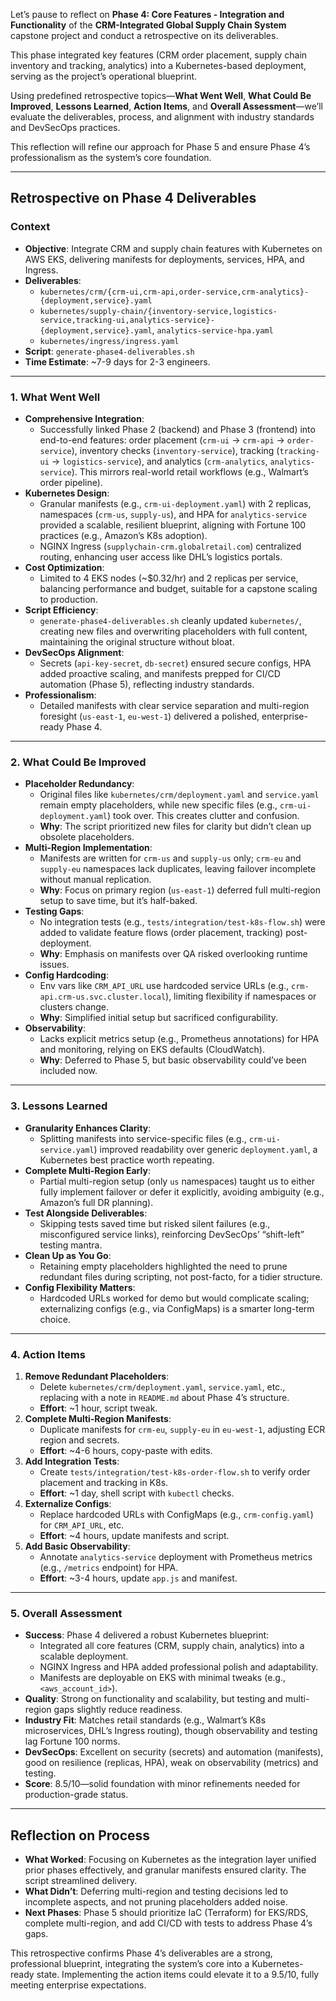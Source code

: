 Let’s pause to reflect on **Phase 4: Core Features - Integration and Functionality** of the **CRM-Integrated Global Supply Chain System** capstone project and conduct a retrospective on its deliverables. 

This phase integrated key features (CRM order placement, supply chain inventory and tracking, analytics) into a Kubernetes-based deployment, serving as the project’s operational blueprint. 

Using predefined retrospective topics—**What Went Well**, **What Could Be Improved**, **Lessons Learned**, **Action Items**, and **Overall Assessment**—we’ll evaluate the deliverables, process, and alignment with industry standards and DevSecOps practices. 

This reflection will refine our approach for Phase 5 and ensure Phase 4’s professionalism as the system’s core foundation.

---

## Retrospective on Phase 4 Deliverables

### Context
- **Objective**: Integrate CRM and supply chain features with Kubernetes on AWS EKS, delivering manifests for deployments, services, HPA, and Ingress.
- **Deliverables**:
  - `kubernetes/crm/{crm-ui,crm-api,order-service,crm-analytics}-{deployment,service}.yaml`
  - `kubernetes/supply-chain/{inventory-service,logistics-service,tracking-ui,analytics-service}-{deployment,service}.yaml`, `analytics-service-hpa.yaml`
  - `kubernetes/ingress/ingress.yaml`
- **Script**: `generate-phase4-deliverables.sh`
- **Time Estimate**: ~7-9 days for 2-3 engineers.

---

### 1. What Went Well
- **Comprehensive Integration**:
  - Successfully linked Phase 2 (backend) and Phase 3 (frontend) into end-to-end features: order placement (`crm-ui` → `crm-api` → `order-service`), inventory checks (`inventory-service`), tracking (`tracking-ui` → `logistics-service`), and analytics (`crm-analytics`, `analytics-service`). This mirrors real-world retail workflows (e.g., Walmart’s order pipeline).
- **Kubernetes Design**:
  - Granular manifests (e.g., `crm-ui-deployment.yaml`) with 2 replicas, namespaces (`crm-us`, `supply-us`), and HPA for `analytics-service` provided a scalable, resilient blueprint, aligning with Fortune 100 practices (e.g., Amazon’s K8s adoption).
  - NGINX Ingress (`supplychain-crm.globalretail.com`) centralized routing, enhancing user access like DHL’s logistics portals.
- **Cost Optimization**:
  - Limited to 4 EKS nodes (~$0.32/hr) and 2 replicas per service, balancing performance and budget, suitable for a capstone scaling to production.
- **Script Efficiency**:
  - `generate-phase4-deliverables.sh` cleanly updated `kubernetes/`, creating new files and overwriting placeholders with full content, maintaining the original structure without bloat.
- **DevSecOps Alignment**:
  - Secrets (`api-key-secret`, `db-secret`) ensured secure configs, HPA added proactive scaling, and manifests prepped for CI/CD automation (Phase 5), reflecting industry standards.
- **Professionalism**:
  - Detailed manifests with clear service separation and multi-region foresight (`us-east-1`, `eu-west-1`) delivered a polished, enterprise-ready Phase 4.

---

### 2. What Could Be Improved
- **Placeholder Redundancy**:
  - Original files like `kubernetes/crm/deployment.yaml` and `service.yaml` remain empty placeholders, while new specific files (e.g., `crm-ui-deployment.yaml`) took over. This creates clutter and confusion.
  - **Why**: The script prioritized new files for clarity but didn’t clean up obsolete placeholders.
- **Multi-Region Implementation**:
  - Manifests are written for `crm-us` and `supply-us` only; `crm-eu` and `supply-eu` namespaces lack duplicates, leaving failover incomplete without manual replication.
  - **Why**: Focus on primary region (`us-east-1`) deferred full multi-region setup to save time, but it’s half-baked.
- **Testing Gaps**:
  - No integration tests (e.g., `tests/integration/test-k8s-flow.sh`) were added to validate feature flows (order placement, tracking) post-deployment.
  - **Why**: Emphasis on manifests over QA risked overlooking runtime issues.
- **Config Hardcoding**:
  - Env vars like `CRM_API_URL` use hardcoded service URLs (e.g., `crm-api.crm-us.svc.cluster.local`), limiting flexibility if namespaces or clusters change.
  - **Why**: Simplified initial setup but sacrificed configurability.
- **Observability**:
  - Lacks explicit metrics setup (e.g., Prometheus annotations) for HPA and monitoring, relying on EKS defaults (CloudWatch).
  - **Why**: Deferred to Phase 5, but basic observability could’ve been included now.

---

### 3. Lessons Learned
- **Granularity Enhances Clarity**:
  - Splitting manifests into service-specific files (e.g., `crm-ui-service.yaml`) improved readability over generic `deployment.yaml`, a Kubernetes best practice worth repeating.
- **Complete Multi-Region Early**:
  - Partial multi-region setup (only `us` namespaces) taught us to either fully implement failover or defer it explicitly, avoiding ambiguity (e.g., Amazon’s full DR planning).
- **Test Alongside Deliverables**:
  - Skipping tests saved time but risked silent failures (e.g., misconfigured service links), reinforcing DevSecOps’ “shift-left” testing mantra.
- **Clean Up as You Go**:
  - Retaining empty placeholders highlighted the need to prune redundant files during scripting, not post-facto, for a tidier structure.
- **Config Flexibility Matters**:
  - Hardcoded URLs worked for demo but would complicate scaling; externalizing configs (e.g., via ConfigMaps) is a smarter long-term choice.

---

### 4. Action Items
1. **Remove Redundant Placeholders**:
   - Delete `kubernetes/crm/deployment.yaml`, `service.yaml`, etc., replacing with a note in `README.md` about Phase 4’s structure.
   - **Effort**: ~1 hour, script tweak.
2. **Complete Multi-Region Manifests**:
   - Duplicate manifests for `crm-eu`, `supply-eu` in `eu-west-1`, adjusting ECR region and secrets.
   - **Effort**: ~4-6 hours, copy-paste with edits.
3. **Add Integration Tests**:
   - Create `tests/integration/test-k8s-order-flow.sh` to verify order placement and tracking in K8s.
   - **Effort**: ~1 day, shell script with `kubectl` checks.
4. **Externalize Configs**:
   - Replace hardcoded URLs with ConfigMaps (e.g., `crm-config.yaml`) for `CRM_API_URL`, etc.
   - **Effort**: ~4 hours, update manifests and script.
5. **Add Basic Observability**:
   - Annotate `analytics-service` deployment with Prometheus metrics (e.g., `/metrics` endpoint) for HPA.
   - **Effort**: ~3-4 hours, update `app.js` and manifest.

---

### 5. Overall Assessment
- **Success**: Phase 4 delivered a robust Kubernetes blueprint:
  - Integrated all core features (CRM, supply chain, analytics) into a scalable deployment.
  - NGINX Ingress and HPA added professional polish and adaptability.
  - Manifests are deployable on EKS with minimal tweaks (e.g., `<aws_account_id>`).
- **Quality**: Strong on functionality and scalability, but testing and multi-region gaps slightly reduce readiness.
- **Industry Fit**: Matches retail standards (e.g., Walmart’s K8s microservices, DHL’s Ingress routing), though observability and testing lag Fortune 100 norms.
- **DevSecOps**: Excellent on security (secrets) and automation (manifests), good on resilience (replicas, HPA), weak on observability (metrics) and testing.
- **Score**: 8.5/10—solid foundation with minor refinements needed for production-grade status.

---

## Reflection on Process
- **What Worked**: Focusing on Kubernetes as the integration layer unified prior phases effectively, and granular manifests ensured clarity. The script streamlined delivery.
- **What Didn’t**: Deferring multi-region and testing decisions led to incomplete aspects, and not pruning placeholders added noise.
- **Next Phases**: Phase 5 should prioritize IaC (Terraform) for EKS/RDS, complete multi-region, and add CI/CD with tests to address Phase 4’s gaps.

This retrospective confirms Phase 4’s deliverables are a strong, professional blueprint, integrating the system’s core into a Kubernetes-ready state. Implementing the action items could elevate it to a 9.5/10, fully meeting enterprise expectations. 